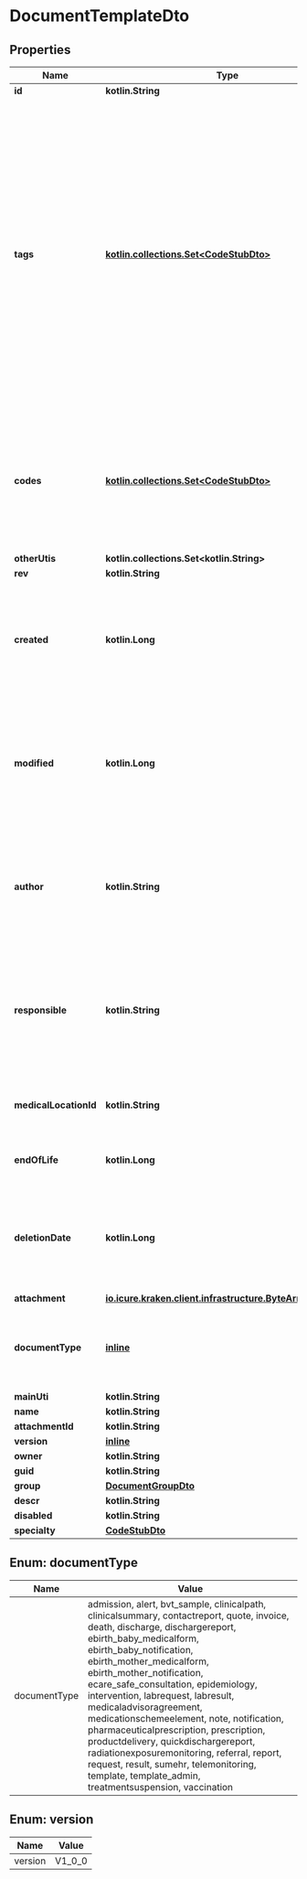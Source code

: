 
# DocumentTemplateDto

## Properties
Name | Type | Description | Notes
------------ | ------------- | ------------- | -------------
**id** | **kotlin.String** |  | 
**tags** | [**kotlin.collections.Set&lt;CodeStubDto&gt;**](CodeStubDto.md) | A tag is an item from a codification system that qualifies an entity as being member of a certain class, whatever the value it might have taken. If the tag qualifies the content of a field, it means that whatever the content of the field, the tag will always apply. For example, the label of a field is qualified using a tag. LOINC is a codification system typically used for tags. | 
**codes** | [**kotlin.collections.Set&lt;CodeStubDto&gt;**](CodeStubDto.md) | A code is an item from a codification system that qualifies the content of this entity. SNOMED-CT, ICPC-2 or ICD-10 codifications systems can be used for codes | 
**otherUtis** | **kotlin.collections.Set&lt;kotlin.String&gt;** |  | 
**rev** | **kotlin.String** |  |  [optional]
**created** | **kotlin.Long** | The timestamp (unix epoch in ms) of creation of this entity, will be filled automatically if missing. Not enforced by the application server. |  [optional]
**modified** | **kotlin.Long** | The date (unix epoch in ms) of the latest modification of this entity, will be filled automatically if missing. Not enforced by the application server. |  [optional]
**author** | **kotlin.String** | The id of the User that has created this entity, will be filled automatically if missing. Not enforced by the application server. |  [optional]
**responsible** | **kotlin.String** | The id of the HealthcareParty that is responsible for this entity, will be filled automatically if missing. Not enforced by the application server. |  [optional]
**medicalLocationId** | **kotlin.String** | The id of the medical location where this entity was created. |  [optional]
**endOfLife** | **kotlin.Long** | Soft delete (unix epoch in ms) timestamp of the object. |  [optional]
**deletionDate** | **kotlin.Long** | hard delete (unix epoch in ms) timestamp of the object. Filled automatically when deletePatient is called. |  [optional]
**attachment** | [**io.icure.kraken.client.infrastructure.ByteArrayWrapper**](io.icure.kraken.client.infrastructure.ByteArrayWrapper.md) |  |  [optional]
**documentType** | [**inline**](#DocumentTypeEnum) | The type of document, ex: admission, clinical path, document report,invoice, etc. |  [optional]
**mainUti** | **kotlin.String** |  |  [optional]
**name** | **kotlin.String** |  |  [optional]
**attachmentId** | **kotlin.String** |  |  [optional]
**version** | [**inline**](#VersionEnum) |  |  [optional]
**owner** | **kotlin.String** |  |  [optional]
**guid** | **kotlin.String** |  |  [optional]
**group** | [**DocumentGroupDto**](DocumentGroupDto.md) |  |  [optional]
**descr** | **kotlin.String** |  |  [optional]
**disabled** | **kotlin.String** |  |  [optional]
**specialty** | [**CodeStubDto**](CodeStubDto.md) |  |  [optional]


<a name="DocumentTypeEnum"></a>
## Enum: documentType
Name | Value
---- | -----
documentType | admission, alert, bvt_sample, clinicalpath, clinicalsummary, contactreport, quote, invoice, death, discharge, dischargereport, ebirth_baby_medicalform, ebirth_baby_notification, ebirth_mother_medicalform, ebirth_mother_notification, ecare_safe_consultation, epidemiology, intervention, labrequest, labresult, medicaladvisoragreement, medicationschemeelement, note, notification, pharmaceuticalprescription, prescription, productdelivery, quickdischargereport, radiationexposuremonitoring, referral, report, request, result, sumehr, telemonitoring, template, template_admin, treatmentsuspension, vaccination


<a name="VersionEnum"></a>
## Enum: version
Name | Value
---- | -----
version | V1_0_0



